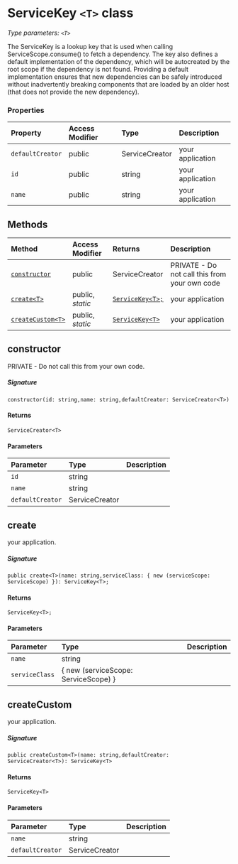 # ServiceKey `<T>` class



_Type parameters: `<T>`_

The ServiceKey is a lookup key that is used when calling ServiceScope.consume() 
to fetch a dependency. The key also defines a default implementation of the 
dependency, which will be autocreated by the root scope if the dependency is not found. 
Providing a default implementation ensures that new dependencies can be safely 
introduced without inadvertently breaking components that are loaded by an older host 
(that does not provide the new dependency).



### Properties

| Property	   | Access Modifier | Type	| Description|
|:-------------|:----|:-------|:-----------|
|`defaultCreator`     | public | ServiceCreator<T> | your application |
|`id`     | public | string | your application |
|`name`     | public | string | your application |




## Methods

| Method	   | Access Modifier | Returns	| Description|
|:-------------|:----|:-------|:-----------|
|[`constructor`](#constructor~3egg9)     | public | ServiceCreator<T> | PRIVATE - Do not call this from your own code |
|[`create<T>`](#create<t>~5l6a9)     | public, _static_ | [`ServiceKey<T>;`](ServiceKey.md) | your application |
|[`createCustom<T>`](#createcustom<t>~fpze9)     | public, _static_ | [`ServiceKey<T>`](ServiceKey.md) | your application |




## constructor

PRIVATE - Do not call this from your own code.

##### Signature
`constructor(id: string,name: string,defaultCreator: ServiceCreator<T>)`

#### Returns
`ServiceCreator<T>`

#### Parameters


| Parameter	   | Type    | Description |
|:-------------|:---------------|:------------|
| `id`    | string |  |
| `name`    | string |  |
| `defaultCreator`    | ServiceCreator<T> |  |


## create<T>

your application.

##### Signature
`public create<T>(name: string,serviceClass: { new (serviceScope: ServiceScope) }): ServiceKey<T>;`

#### Returns
`ServiceKey<T>;`

#### Parameters


| Parameter	   | Type    | Description |
|:-------------|:---------------|:------------|
| `name`    | string |  |
| `serviceClass`    | { new (serviceScope: ServiceScope) } |  |


## createCustom<T>

your application.

##### Signature
`public createCustom<T>(name: string,defaultCreator: ServiceCreator<T>): ServiceKey<T>`

#### Returns
`ServiceKey<T>`

#### Parameters


| Parameter	   | Type    | Description |
|:-------------|:---------------|:------------|
| `name`    | string |  |
| `defaultCreator`    | ServiceCreator<T> |  |

